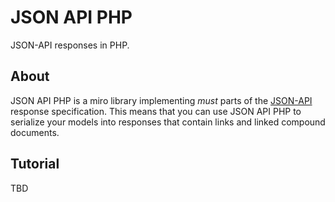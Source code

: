 JSON API PHP
===
JSON-API responses in PHP.

About
-----
JSON API PHP is a miro library implementing _must_ parts of the
[JSON-API](http://jsonapi.org) response specification. This means that
you can use JSON API PHP to serialize your models into responses that contain links and linked compound documents. 


Tutorial
------
TBD
